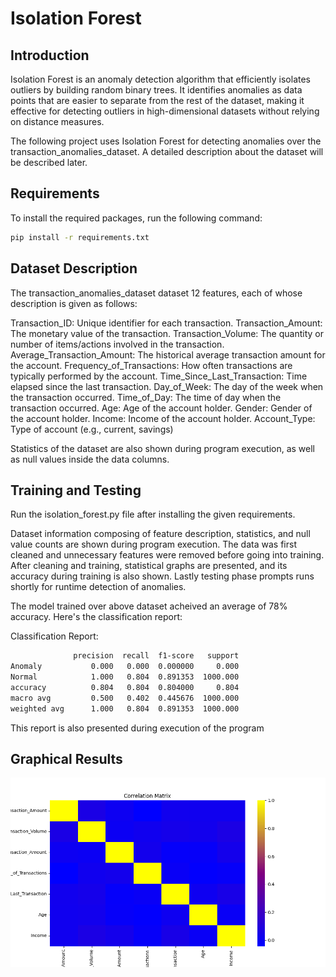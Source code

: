 # Isolation Forest

## Introduction

Isolation Forest is an anomaly detection algorithm that efficiently isolates outliers by building random binary trees. It identifies anomalies as data points that are easier to separate from the rest of the dataset, making it effective for detecting outliers in high-dimensional datasets without relying on distance measures.

The following project uses Isolation Forest for detecting anomalies over the transaction_anomalies_dataset. A detailed description about the dataset will be described later.

## Requirements

To install the required packages, run the following command:

```bash
pip install -r requirements.txt
```

## Dataset Description

The transaction_anomalies_dataset dataset 12 features, each of whose description is given as follows:

Transaction_ID:                 Unique identifier for each transaction.
Transaction_Amount:             The monetary value of the transaction.
Transaction_Volume:             The quantity or number of items/actions involved in the transaction.
Average_Transaction_Amount:     The historical average transaction amount for the account.
Frequency_of_Transactions:      How often transactions are typically performed by the account.
Time_Since_Last_Transaction:    Time elapsed since the last transaction.
Day_of_Week:                    The day of the week when the transaction occurred.
Time_of_Day:                    The time of day when the transaction occurred.
Age:                            Age of the account holder.
Gender:                         Gender of the account holder.
Income:                         Income of the account holder.
Account_Type:                   Type of account (e.g., current, savings)

Statistics of the dataset are also shown during program execution, as well as null values inside the data columns.

## Training and Testing

Run the isolation_forest.py file after installing the given requirements.

Dataset information composing of feature description, statistics, and null value counts are shown during program execution. The data was first cleaned and unnecessary features were removed before going into training. After cleaning and training, statistical graphs are presented, and its accuracy during training is also shown. Lastly testing phase prompts runs shortly for runtime detection of anomalies. 

The model trained over above dataset acheived an average of 78% accuracy. Here's the classification report:

Classification Report:
```bash
              precision  recall  f1-score   support
Anomaly           0.000   0.000  0.000000     0.000
Normal            1.000   0.804  0.891353  1000.000
accuracy          0.804   0.804  0.804000     0.804
macro avg         0.500   0.402  0.445676  1000.000
weighted avg      1.000   0.804  0.891353  1000.000
```
This report is also presented during execution of the program

## Graphical Results

![Image Description](Graphs/Correlation_Matrix.png)


